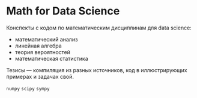 # Math for Data Science

Конспекты с кодом по математическим дисциплинам для data science:

* математический анализ
* линейная алгебра
* теория вероятностей
* математическая статистика

Тезисы — компиляция из разных источников, код в иллюстрирующих примерах и задачах свой.

<code>numpy</code> <code>scipy</code> <code>sympy</code>
